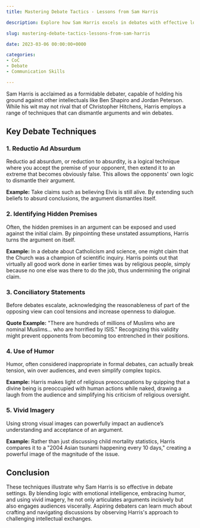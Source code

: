 ```yaml
---
title: Mastering Debate Tactics - Lessons from Sam Harris

description: Explore how Sam Harris excels in debates with effective logical and emotional strategies that can enhance your own debate skills.

slug: mastering-debate-tactics-lessons-from-sam-harris

date: 2023-03-06 00:00:00+0000

categories:
- CoC
- Debate
- Communication Skills

---
```


Sam Harris is acclaimed as a formidable debater, capable of holding his ground against other intellectuals like Ben Shapiro and Jordan Peterson. While his wit may not rival that of Christopher Hitchens, Harris employs a range of techniques that can dismantle arguments and win debates.

## Key Debate Techniques

### 1. **Reductio Ad Absurdum**

Reductio ad absurdum, or reduction to absurdity, is a logical technique where you accept the premise of your opponent, then extend it to an extreme that becomes obviously false. This allows the opponents' own logic to dismantle their argument.

**Example:** Take claims such as believing Elvis is still alive. By extending such beliefs to absurd conclusions, the argument dismantles itself.

### 2. **Identifying Hidden Premises**

Often, the hidden premises in an argument can be exposed and used against the initial claim. By pinpointing these unstated assumptions, Harris turns the argument on itself.

**Example:** In a debate about Catholicism and science, one might claim that the Church was a champion of scientific inquiry. Harris points out that virtually all good work done in earlier times was by religious people, simply because no one else was there to do the job, thus undermining the original claim.

### 3. **Conciliatory Statements**

Before debates escalate, acknowledging the reasonableness of part of the opposing view can cool tensions and increase openness to dialogue.

**Quote Example:** "There are hundreds of millions of Muslims who are nominal Muslims... who are horrified by ISIS." Recognizing this validity might prevent opponents from becoming too entrenched in their positions.

### 4. **Use of Humor**

Humor, often considered inappropriate in formal debates, can actually break tension, win over audiences, and even simplify complex topics.

**Example:** Harris makes light of religious preoccupations by quipping that a divine being is preoccupied with human actions while naked, drawing a laugh from the audience and simplifying his criticism of religious oversight.

### 5. **Vivid Imagery**

Using strong visual images can powerfully impact an audience’s understanding and acceptance of an argument.

**Example:** Rather than just discussing child mortality statistics, Harris compares it to a "2004 Asian tsunami happening every 10 days," creating a powerful image of the magnitude of the issue.

## Conclusion

These techniques illustrate why Sam Harris is so effective in debate settings. By blending logic with emotional intelligence, embracing humor, and using vivid imagery, he not only articulates arguments incisively but also engages audiences viscerally. Aspiring debaters can learn much about crafting and navigating discussions by observing Harris's approach to challenging intellectual exchanges.

